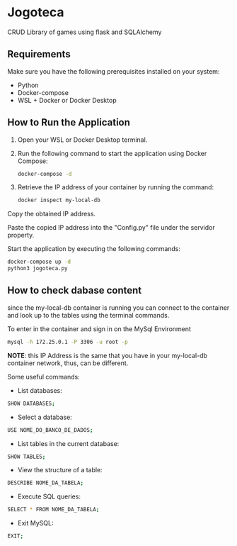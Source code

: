 # Jogoteca

CRUD Library of games using flask and SQLAlchemy

## Requirements

Make sure you have the following prerequisites installed on your system:

- Python
- Docker-compose
- WSL + Docker or Docker Desktop

## How to Run the Application

1. Open your WSL or Docker Desktop terminal.

2. Run the following command to start the application using Docker Compose:

   ```bash
   docker-compose -d
   ```

3. Retrieve the IP address of your container by running the command:

   ```bash
   docker inspect my-local-db
   ```

Copy the obtained IP address.

Paste the copied IP address into the "Config.py" file under the servidor property.

Start the application by executing the following commands:

```bash
docker-compose up -d
python3 jogoteca.py
```

## How to check dabase content

since the my-local-db container is running you can connect to the container and look up to the tables using the terminal commands.

To enter in the container and sign in on the MySql Environment

```bash
mysql -h 172.25.0.1 -P 3306 -u root -p
```

**NOTE**: this IP Address is the same that you have in your my-local-db container network, thus, can be different.

Some useful commands:

- List databases:

```bash
SHOW DATABASES;
```

- Select a database:

```bash
USE NOME_DO_BANCO_DE_DADOS;
```

- List tables in the current database:

```bash
SHOW TABLES;
```

- View the structure of a table:

```bash
DESCRIBE NOME_DA_TABELA;
```

- Execute SQL queries:

```bash
SELECT * FROM NOME_DA_TABELA;
```

- Exit MySQL:

```bash
EXIT;
```

